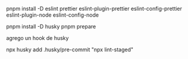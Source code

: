pnpm install -D eslint prettier eslint-plugin-prettier eslint-config-prettier eslint-plugin-node eslint-config-node

pnpm install -D husky
pnpm prepare

agrego un hook de husky

npx husky add .husky/pre-commit "npx lint-staged"
